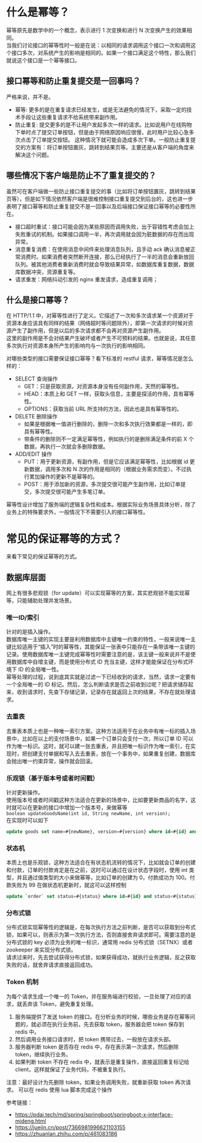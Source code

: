 # 什么是幂等？  
幂等原先是数学中的一个概念，表示进行 1 次变换和进行 N 次变换产生的效果相同。  
当我们讨论接口的幂等性时一般是在说：以相同的请求调用这个接口一次和调用这个接口多次，对系统产生的影响是相同的。如果一个接口满足这个特性，那么我们就说这个接口是一个幂等接口。  

## 接口幂等和防止重复提交是一回事吗？  
严格来说，并不是。
* 幂等: 更多的是在重复请求已经发生，或是无法避免的情况下，采取一定的技术手段让这些重复请求不给系统带来副作用。
* 防止重复: 提交更多的是不让用户发起多次一样的请求。比如说用户在线购物下单时点了提交订单按钮，但是由于网络原因响应很慢，此时用户比较心急多次点击了订单提交按钮。 这种情况下就可能会造成多次下单。一般防止重复提交的方案有：将订单按钮置灰，跳转到结果页等。主要还是从客户端的角度来解决这个问题。
  
## 哪些情况下客户端是防止不了重复提交的？  
虽然可在客户端做一些防止接口重复提交的事（比如将订单按钮置灰，跳转到结果页等），但是如下情况依然客户端是很难控制接口重复提交到后台的，这也进一步表明了接口幂等和防止重复提交不是一回事以及后端接口保证接口幂等的必要性所在。
* 接口超时重试：接口可能会因为某些原因而调用失败，出于容错性考虑会加上失败重试的机制。如果接口调用一半，再次调用就会因为脏数据的存在而出现异常。
* 消息重复消费：在使用消息中间件来处理消息队列，且手动 ack 确认消息被正常消费时。如果消费者突然断开连接，那么已经执行了一半的消息会重新放回队列。被其他消费者重新消费时就会导致结果异常，如数据库重复数据，数据库数据冲突，资源重复等。
* 请求重发：网络抖动引发的 nginx 重发请求，造成重复调用；
  
## 什么是接口幂等？  
在 HTTP/1.1 中，对幂等性进行了定义。它描述了一次和多次请求某一个资源对于资源本身应该具有同样的结果（网络超时等问题除外），即第一次请求的时候对资源产生了副作用，但是以后的多次请求都不会再对资源产生副作用。  
这里的副作用是不会对结果产生破坏或者产生不可预料的结果。也就是说，其任意多次执行对资源本身所产生的影响均与一次执行的影响相同。  

对哪些类型的接口需要保证接口幂等？看下标准的 restful 请求，幂等情况是怎么样的：
* SELECT 查询操作 
  * GET：只是获取资源，对资源本身没有任何副作用，天然的幂等性。
  * HEAD：本质上和 GET 一样，获取头信息，主要是探活的作用，具有幂等性。
  * OPTIONS：获取当前 URL 所支持的方法，因此也是具有幂等性的。
* DELETE 删除操作
  * 如果是根据唯一值进行删除的，删除一次和多次执行效果都是一样的，即具有幂等性。
  * 带条件的删除则不一定满足幂等性，例如执行的是删除满足条件的前 X 个数据，再执行一次就会多删除数据。
* ADD/EDIT 操作
  * PUT：用于更新资源，有副作用，但是它应该满足幂等性，比如根据 id 更新数据，调用多次和 N 次的作用是相同的（根据业务需求而变）。不过执行累加操作的更新不是幂等的。
  * POST：用于添加新的资源，多次提交很可能产生副作用，比如订单提交，多次提交很可能产生多笔订单。

幂等性设计增加了服务端的逻辑复杂性和成本。根据实际业务场景具体分析，除了业务上的特殊要求外，一般情况下不需要引入的接口幂等性。  


# 常见的保证幂等的方式？  
来看下常见的保证幂等的方式。

## 数据库层面  
网上有很多悲观锁（for update）可以实现幂等的方案，其实悲观锁不能实现幂等，只能辅助处理并发场景。  

### 唯一ID/索引
针对的是插入操作。  
数据库唯一主键的实现主要是利用数据库中主键唯一约束的特性，一般来说唯一主键比较适用于“插入”时的幂等性，其能保证一张表中只能存在一条带该唯一主键的记录。使用数据库唯一主键完成幂等性时需要注意的是，该主键一般来说并不是使用数据库中自增主键，而是使用分布式 ID 充当主键，这样才能能保证在分布式环境下 ID 的全局唯一性。  
幂等处理的过程，说到底其实就是过滤一下已经收到的请求，当然，请求一定要有一个全局唯一的 ID 标记。然后，怎么判断请求是否之前收到过呢？把请求储存起来，收到请求时，先查下存储记录，记录存在就返回上次的结果，不存在就处理请求。  

### 去重表
去重表本质上也是一种唯一索引方案。这种方法适用于在业务中有唯一标的插入场景中，比如在以上的支付场景中，如果一个订单只会支付一次，所以订单 ID 可以作为唯一标识。这时，就可以建一张去重表，并且把唯一标识作为唯一索引，在实现时，把创建支付单据和写入去去重表，放在一个事务中，如果重复创建，数据库会抛出唯一约束异常，操作就会回滚。  

### 乐观锁（基于版本号或者时间戳）
针对更新操作。  
使用版本号或者时间戳这种方法适合在更新的场景中，比如要更新商品的名字，这时就可以在更新的接口中增加一个版本号，来做幂等  
```boolean updateGoodsName(int id, String newName, int version);```  
在实现时可以如下  
```sql
update goods set name=#{newName}, version=#{version} where id=#{id} and version<${version}
```  

### 状态机
本质上也是乐观锁，这种方法适合在有状态机流转的情况下，比如就会订单的创建和付款，订单的付款肯定是在之前，这时可以通过在设计状态字段时，使用 int 类型，并且通过值类型的大小来做幂等，比如订单的创建为 0，付款成功为 100。付款失败为 99 在做状态机更新时，就这可以这样控制  
```sql
update `order` set status=#{status} where id=#{id} and status<#{status}
```  

### 分布式锁
分布式锁实现幂等性的逻辑是，在每次执行方法之前判断，是否可以获取到分布式锁，如果可以，则表示为第一次执行方法，否则直接舍弃请求即可。需要注意的是分布式锁的 key 必须为业务的唯一标识，通常用 redis 分布式锁（SETNX）或者 zookeeper 来实现分布式锁。  
请求过来时，先去尝试获得分布式锁，如果获得成功，就执行业务逻辑，反之获取失败的话，就舍弃请求直接返回成功。  

### Token 机制
为每个请求生成一个唯一的 Token，并在服务端进行校验，一旦处理了对应的请求，就丢弃该 Token，避免重复处理。  
1. 服务端提供了发送 token 的接口。在分析业务的时候，哪些业务是存在幂等问题的，就必须在执行业务前，先去获取 token，服务器会把 token 保存到 redis 中。
2. 然后调用业务接口请求时，把 token 携带过去，一般放在请求头部。
3. 服务器判断 token 是否存在 redis 中，存在表示第一次请求，然后删除 token，继续执行业务。
4. 如果判断 token 不存在 redis 中，就表示是重复操作，直接返回重复标记给 client，这样就保证了业务代码，不被重复执行。

注意：最好设计为先删除 token，如果业务调用失败，就重新获取 token 再次请求。 可以在 redis 使用 lua 脚本完成这个操作  



参考链接：
* https://pdai.tech/md/spring/springboot/springboot-x-interface-mideng.html
* https://juejin.cn/post/7366981996621103155
* https://zhuanlan.zhihu.com/p/461083186
